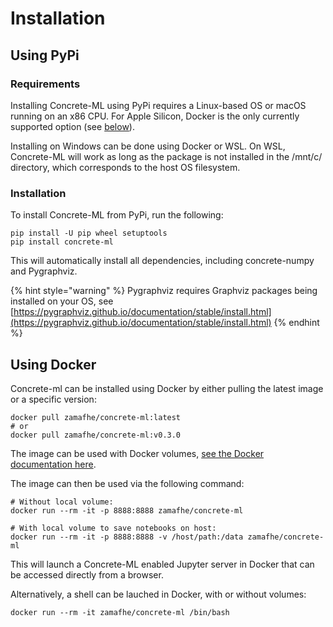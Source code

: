 # Installation

## Using PyPi

### Requirements

Installing Concrete-ML using PyPi requires a Linux-based OS or macOS running on an x86 CPU. For Apple Silicon, Docker is the only currently supported option (see [below](pip_installing.md#using-docker)).

Installing on Windows can be done using Docker or WSL. On WSL, Concrete-ML will work as long as the package is not installed in the /mnt/c/ directory, which corresponds to the host OS filesystem.

### Installation

To install Concrete-ML from PyPi, run the following:

```shell
pip install -U pip wheel setuptools
pip install concrete-ml
```

This will automatically install all dependencies, including concrete-numpy and Pygraphviz.

{% hint style="warning" %}
Pygraphviz requires Graphviz packages being installed on your OS, see [https://pygraphviz.github.io/documentation/stable/install.html](https://pygraphviz.github.io/documentation/stable/install.html)
{% endhint %}

## Using Docker

Concrete-ml can be installed using Docker by either pulling the latest image or a specific version:

```shell
docker pull zamafhe/concrete-ml:latest
# or
docker pull zamafhe/concrete-ml:v0.3.0
```

The image can be used with Docker volumes, [see the Docker documentation here](https://docs.docker.com/storage/volumes/).

The image can then be used via the following command:

```shell
# Without local volume:
docker run --rm -it -p 8888:8888 zamafhe/concrete-ml

# With local volume to save notebooks on host:
docker run --rm -it -p 8888:8888 -v /host/path:/data zamafhe/concrete-ml
```

This will launch a Concrete-ML enabled Jupyter server in Docker that can be accessed directly from a browser.

Alternatively, a shell can be lauched in Docker, with or without volumes:

```shell
docker run --rm -it zamafhe/concrete-ml /bin/bash
```
